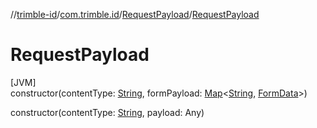 //[trimble-id](../../../index.md)/[com.trimble.id](../index.md)/[RequestPayload](index.md)/[RequestPayload](-request-payload.md)

# RequestPayload

[JVM]\
constructor(contentType: [String](https://docs.oracle.com/javase/8/docs/api/java/lang/String.html), formPayload: [Map](https://docs.oracle.com/javase/8/docs/api/java/util/Map.html)&lt;[String](https://docs.oracle.com/javase/8/docs/api/java/lang/String.html), [FormData](../-form-data/index.md)&gt;)

constructor(contentType: [String](https://docs.oracle.com/javase/8/docs/api/java/lang/String.html), payload: Any)
